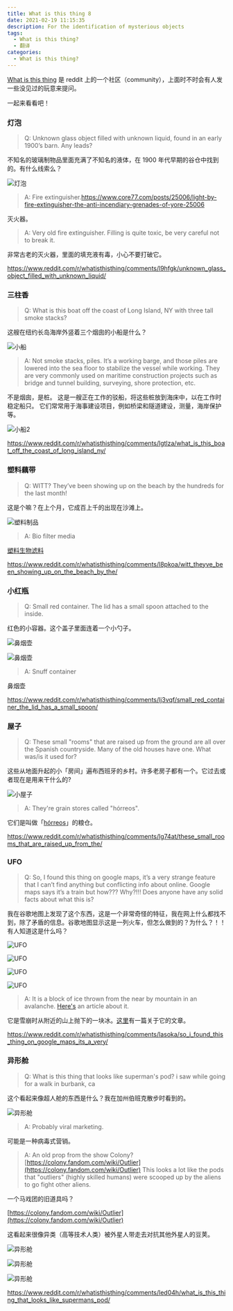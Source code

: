 ```yaml
---
title: What is this thing 8
date: 2021-02-19 11:15:35
description: For the identification of mysterious objects
tags:
  - What is this thing?
  - 翻译
categories:
  - What is this thing?
---
```


[What is this thing](https://www.reddit.com/r/whatisthisthing/) 是 reddit 上的一个社区（community），上面时不时会有人发一些没见过的玩意来提问。

一起来看看吧！

<!-- more -->

### 灯泡

> Q: Unknown glass object filled with unknown liquid, found in an early 1900’s barn. Any leads?

不知名的玻璃制物品里面充满了不知名的液体，在 1900 年代早期的谷仓中找到的。有什么线索么？

![灯泡](https://cdn.jsdelivr.net/gh/AemonCao/AemonCao.github.io@master/source/_posts/whatisthisthing-8/灯泡.jpg)

> A: Fire extinguisher.<https://www.core77.com/posts/25006/light-by-fire-extinguisher-the-anti-incendiary-grenades-of-yore-25006>

灭火器。

> A: Very old fire extinguisher. Filling is quite toxic, be very careful not to break it.

非常古老的灭火器，里面的填充液有毒，小心不要打破它。

<https://www.reddit.com/r/whatisthisthing/comments/l9hfgk/unknown_glass_object_filled_with_unknown_liquid/>

### 三柱香

> Q: What is this boat off the coast of Long Island, NY with three tall smoke stacks?

这艘在纽约长岛海岸外竖着三个烟囱的小船是什么？

![小船](https://cdn.jsdelivr.net/gh/AemonCao/AemonCao.github.io@master/source/_posts/whatisthisthing-8/小船.jpg)

> A: Not smoke stacks, piles. It’s a working barge, and those piles are lowered into the sea floor to stabilize the vessel while working. They are very commonly used on maritime construction projects such as bridge and tunnel building, surveying, shore protection, etc.

不是烟囱，是桩。 这是一艘正在工作的驳船，将这些桩放到海床中，以在工作时稳定船只。 它们常常用于海事建设项目，例如桥梁和隧道建设，测量，海岸保护等。

![小船2](https://cdn.jsdelivr.net/gh/AemonCao/AemonCao.github.io@master/source/_posts/whatisthisthing-8/小船2.jpg)

<https://www.reddit.com/r/whatisthisthing/comments/lgtlza/what_is_this_boat_off_the_coast_of_long_island_ny/>

### 塑料藕带

> Q: WITT? They’ve been showing up on the beach by the hundreds for the last month!

这是个嘛？在上个月，它成百上千的出现在沙滩上。

![塑料制品](https://cdn.jsdelivr.net/gh/AemonCao/AemonCao.github.io@master/source/_posts/whatisthisthing-8/塑料制品.png)

> A: Bio filter media

[塑料生物滤料](https://www.alibaba.com/product-detail/plastic-bio-filter-media-MBBR-media_60613635014.html)

<https://www.reddit.com/r/whatisthisthing/comments/l8pkoa/witt_theyve_been_showing_up_on_the_beach_by_the/>

### 小红瓶

> Q: Small red container. The lid has a small spoon attached to the inside.

红色的小容器。这个盖子里面连着一个小勺子。

![鼻烟壶](https://cdn.jsdelivr.net/gh/AemonCao/AemonCao.github.io@master/source/_posts/whatisthisthing-8/鼻烟壶.jpg)

![鼻烟壶](https://cdn.jsdelivr.net/gh/AemonCao/AemonCao.github.io@master/source/_posts/whatisthisthing-8/鼻烟壶2.jpg)

> A: Snuff container

鼻烟壶

<https://www.reddit.com/r/whatisthisthing/comments/lj3vqf/small_red_container_the_lid_has_a_small_spoon/>

### 屋子

> Q: These small "rooms" that are raised up from the ground are all over the Spanish countryside. Many of the old houses have one. What was/is it used for?

这些从地面升起的小「房间」遍布西班牙的乡村。许多老房子都有一个。它过去或者现在是用来干什么的?

![小屋子](https://cdn.jsdelivr.net/gh/AemonCao/AemonCao.github.io@master/source/_posts/whatisthisthing-8/小屋子.png)

> A: They're grain stores called "hórreos".

它们是叫做「[hórreos](https://en.wikipedia.org/wiki/H%C3%B3rreo)」的粮仓。

<https://www.reddit.com/r/whatisthisthing/comments/lg74at/these_small_rooms_that_are_raised_up_from_the/>

### UFO

> Q: So, I found this thing on google maps, it’s a very strange feature that I can’t find anything but conflicting info about online. Google maps says it’s a train but how??? Why?!!! Does anyone have any solid facts about what this is?

我在谷歌地图上发现了这个东西，这是一个非常奇怪的特征，我在网上什么都找不到，除了矛盾的信息。谷歌地图显示这是一列火车，但怎么做到的？为什么？！！有人知道这是什么吗？

![UFO](https://cdn.jsdelivr.net/gh/AemonCao/AemonCao.github.io@master/source/_posts/whatisthisthing-8/UFO1.jpg)

![UFO](https://cdn.jsdelivr.net/gh/AemonCao/AemonCao.github.io@master/source/_posts/whatisthisthing-8/UFO2.jpg)

![UFO](https://cdn.jsdelivr.net/gh/AemonCao/AemonCao.github.io@master/source/_posts/whatisthisthing-8/UFO3.jpg)

![UFO](https://cdn.jsdelivr.net/gh/AemonCao/AemonCao.github.io@master/source/_posts/whatisthisthing-8/UFO4.jpg)

> A: It is a block of ice thrown from the near by mountain in an avalanche. [Here's](https://www.livescience.com/61926-snow-antarctica-google-ufo.html) an article about it.

它是雪崩时从附近的山上抛下的一块冰。[这里](https://www.livescience.com/61926-snow-antarctica-google-ufo.html)有一篇关于它的文章。

<https://www.reddit.com/r/whatisthisthing/comments/lasoka/so_i_found_this_thing_on_google_maps_its_a_very/>

### 异形舱

> Q: What is this thing that looks like superman's pod? i saw while going for a walk in burbank, ca

这个看起来像超人舱的东西是什么？我在加州伯班克散步时看到的。

![异形舱](https://cdn.jsdelivr.net/gh/AemonCao/AemonCao.github.io@master/source/_posts/whatisthisthing-8/异形舱.jpg)

> A: Probably viral marketing.

可能是一种病毒式营销。

> A: An old prop from the show Colony?
> [https://colony.fandom.com/wiki/Outlier](https://colony.fandom.com/wiki/Outlier)
> This looks a lot like the pods that "outliers" (highly skilled humans) were scooped up by the aliens to go fight other aliens.

一个马戏团的旧道具吗？

[https://colony.fandom.com/wiki/Outlier](https://colony.fandom.com/wiki/Outlier)

这看起来很像异类（高等技术人类）被外星人带走去对抗其他外星人的豆荚。

![异形舱](https://cdn.jsdelivr.net/gh/AemonCao/AemonCao.github.io@master/source/_posts/whatisthisthing-8/异形舱2.png)

![异形舱](https://cdn.jsdelivr.net/gh/AemonCao/AemonCao.github.io@master/source/_posts/whatisthisthing-8/异形舱3.png)

![异形舱](https://cdn.jsdelivr.net/gh/AemonCao/AemonCao.github.io@master/source/_posts/whatisthisthing-8/异形舱4.png)

<https://www.reddit.com/r/whatisthisthing/comments/led04h/what_is_this_thing_that_looks_like_supermans_pod/>
